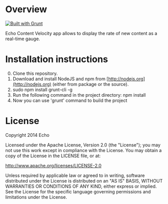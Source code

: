 # Overview

[![Built with Grunt](https://cdn.gruntjs.com/builtwith.png)](http://gruntjs.com/)

Echo Content Velocity app allows to display the rate of new content as a real-time gauge.


# Installation instructions

0. Clone this repository.
1. Download and install NodeJS and npm from [http://nodejs.org](http://nodejs.org) (either from package or the source).
2. sudo npm install grunt-cli -g
3. Run the following command in the project directory: npm install
4. Now you can use 'grunt' command to build the project

# License

Copyright 2014 Echo

Licensed under the Apache License, Version 2.0 (the "License"); you may not use this work except in compliance with the License. You may obtain a copy of the License in the LICENSE file, or at:

http://www.apache.org/licenses/LICENSE-2.0

Unless required by applicable law or agreed to in writing, software distributed under the License is distributed on an "AS IS" BASIS, WITHOUT WARRANTIES OR CONDITIONS OF ANY KIND, either express or implied. See the License for the specific language governing permissions and limitations under the License.
